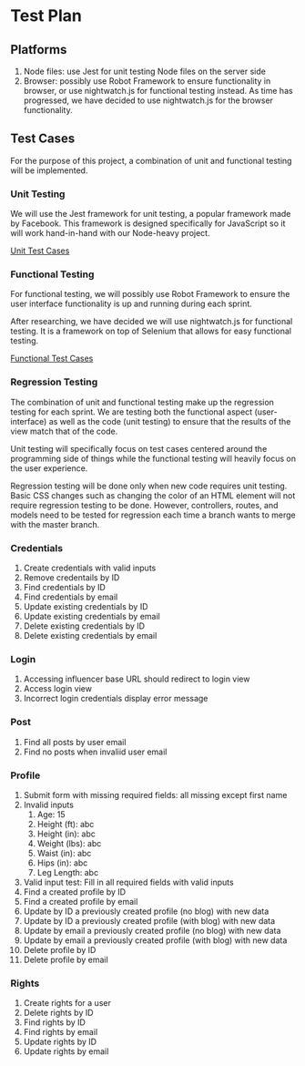 # Test Plan

## Platforms
1. Node files: use Jest for unit testing Node files on the server side 
2. Browser: possibly use Robot Framework to ensure functionality in browser, or use nightwatch.js for functional testing instead. As time has progressed, we have decided to use nightwatch.js for the browser functionality. 

## Test Cases
For the purpose of this project, a combination of unit and functional testing will be implemented. 

### Unit Testing
We will use the Jest framework for unit testing, a popular framework made by Facebook. This framework is designed specifically for JavaScript so it will work hand-in-hand with our Node-heavy project. 

[Unit Test Cases](../../app/tests/unit)

### Functional Testing
For functional testing, we will possibly use Robot Framework to ensure the user interface functionality is up and running during each sprint. 

After researching, we have decided we will use nightwatch.js for functional testing. It is a framework on top of Selenium that allows for easy functional testing. 

[Functional Test Cases](../../app/tests/functional/tests)

### Regression Testing
The combination of unit and functional testing make up the regression testing for each sprint. We are testing both the functional aspect (user-interface) as well as the code (unit testing) to ensure that the results of the view match that of the code. 

Unit testing will specifically focus on test cases centered around the programming side of things while the functional testing will heavily focus on the user experience. 

Regression testing will be done only when new code requires unit testing. Basic CSS changes such as changing the color of an HTML element will not require regression testing to be done. However, controllers, routes, and models need to be tested for regression each time a branch wants to merge with the master branch.

### Credentials
1. Create credentials with valid inputs
2. Remove credentails by ID
3. Find credentials by ID
4. Find credentials by email
5. Update existing credentials by ID
6. Update existing credentials by email
7. Delete existing credentials by ID
8. Delete existing credentials by email

### Login
1. Accessing influencer base URL should redirect to login view
2. Access login view
3. Incorrect login credentials display error message

### Post
1. Find all posts by user email
2. Find no posts when invaliid user email

### Profile
1. Submit form with missing required fields: all missing except first name
2. Invalid inputs
    1. Age: 15
    2. Height (ft): abc
    3. Height (in): abc
    4. Weight (lbs): abc
    5. Waist (in): abc
    6. Hips (in): abc
    7. Leg Length: abc
3. Valid input test: Fill in all required fields with valid inputs
4. Find a created profile by ID
5. Find a created profile by email
6. Update by ID a previously created profile (no blog) with new data
7. Update by ID a previously created profile (with blog) with new data
8. Update by email a previously created profile (no blog) with new data
9. Update by email a previously created profile (with blog) with new data
10. Delete profile by ID
11. Delete profile by email

### Rights
1. Create rights for a user
2. Delete rights by ID
3. Find rights by ID
4. Find rights by email
5. Update rights by ID
6. Update rights by email
